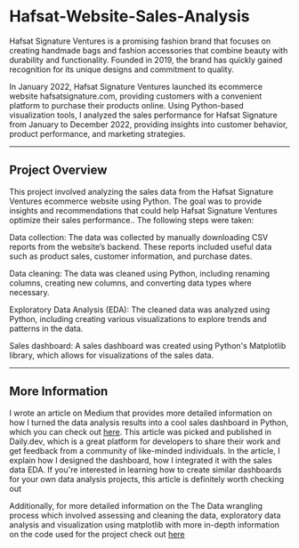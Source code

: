 # Hafsat-Website-Sales-Analysis
Hafsat Signature Ventures is a promising fashion brand that focuses on creating handmade bags and fashion accessories that combine beauty with durability and functionality. Founded in 2019, the brand has quickly gained recognition for its unique designs and commitment to quality.

In January 2022, Hafsat Signature Ventures launched its ecommerce website hafsatsignature.com, providing customers with a convenient platform to purchase their products online. Using Python-based visualization tools, I analyzed the sales performance for Hafsat Signature from January to December 2022, providing insights into customer behavior, product performance, and marketing strategies.

***

## Project Overview
This project involved analyzing the sales data from the Hafsat Signature Ventures ecommerce website using Python. The goal was to provide insights and recommendations that could help Hafsat Signature Ventures optimize their sales performance.. The following steps were taken:

Data collection: The data was collected by manually downloading CSV reports from the website’s backend. These reports included useful data such as product sales, customer information, and purchase dates.

Data cleaning: The data was cleaned using Python, including renaming columns, creating new columns, and converting data types where necessary.

Exploratory Data Analysis (EDA): The cleaned data was analyzed using Python, including creating various visualizations to explore trends and patterns in the data.

Sales dashboard: A sales dashboard was created using Python's Matplotlib library, which allows for visualizations of the sales data.

***

## More Information
I wrote an article on Medium that provides more detailed information on how I turned the data analysis results into a cool sales dashboard in Python, which you can check out [here](https://app.daily.dev/posts/eku7U2Pm0). This article was picked and published in Daily.dev, which is a great platform for developers to share their work and get feedback from a community of like-minded individuals. In the article, I explain how I designed the dashboard, how I integrated it with the sales data EDA. If you're interested in learning how to create similar dashboards for your own data analysis projects, this article is definitely worth checking out

Additionally, for more detailed information on the The Data wrangling process which involved assessing and cleaning the data, exploratory data analysis and visualization using matplotlib with more in-depth information on the code used for the project check out [here](https://github.com/azeezat123/Hafsat-Website-Sales-Analysis/blob/94a3d8b47f5e4804f52af07b7edf21dd5451af1f/Hafsat-Website-Sales-Analysis%20(1).ipynb)
 
 

